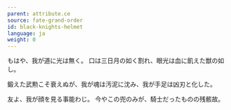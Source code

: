```yaml
---
parent: attribute.ce
source: fate-grand-order
id: black-knights-helmet
language: ja
weight: 0
---
```


もはや、我が道に光は無く。
口は三日月の如く割れ、眼光は血に飢えた獣の如し。

鍛えた武勲こそ衰えぬが、我が魂は汚泥に沈み、我が手足は凶刃と化した。

友よ、我が顔を見る事能わじ。
今やこの兜のみが、騎士だったものの残骸故。
